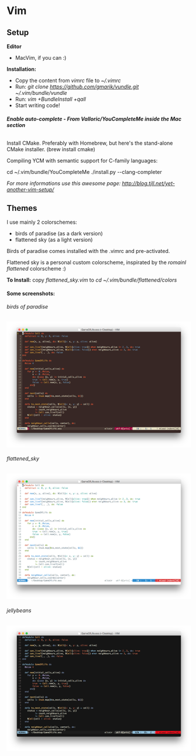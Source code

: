 # Vim

Setup
---

**Editor**
- MacVim, if you can :)

**Installation:**
- Copy the content from *vimrc* file to *~/.vimrc*
- Run: *git clone https://github.com/gmarik/vundle.git ~/.vim/bundle/vundle*
- Run: *vim +BundleInstall +qall*
- Start writing code!

###### **Enable auto-complete - From Valloric/YouCompleteMe inside the Mac section**

Install CMake. Preferably with Homebrew, but here's the stand-alone CMake installer. (brew install cmake)

Compiling YCM with semantic support for C-family languages:

cd ~/.vim/bundle/YouCompleteMe
./install.py --clang-completer


*For more informations use this awesome page: http://blog.tjll.net/yet-another-vim-setup/*

Themes
---

I use mainly 2 colorschemes:
- birds of paradise (as a dark version)
- flattened sky (as a light version)
 
Birds of paradise comes installed with the .vimrc and pre-activated.

Flattened sky is a personal custom colorscheme, inspirated by the *romainl flattened* colorscheme :)

**To Install:** copy *flattened_sky.vim* to *cd ~/.vim/bundle/flattened/colors*

#### Some screenshots:

###### birds of paradise
![birds-of-paradise](https://github.com/gabrielgatu/dotfiles/blob/master/vim-screenshots/birds-of-paradise.png)

###### flattened_sky
![flattened_sky](https://github.com/gabrielgatu/dotfiles/blob/master/vim-screenshots/flattened_sky.png)

###### jellybeans
![jellybeans](https://github.com/gabrielgatu/dotfiles/blob/master/vim-screenshots/jellybeans.png)
